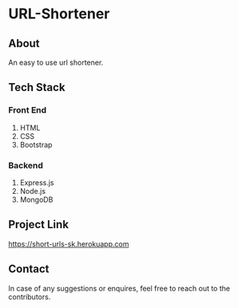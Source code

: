 # URL-Shortener

## About
An easy to use url shortener.

## Tech Stack

### Front End
1. HTML 
2. CSS
3. Bootstrap

### Backend
1. Express.js
2. Node.js
3. MongoDB

## Project Link
https://short-urls-sk.herokuapp.com

## Contact
In case of any suggestions or enquires, feel free to reach out to the contributors.
